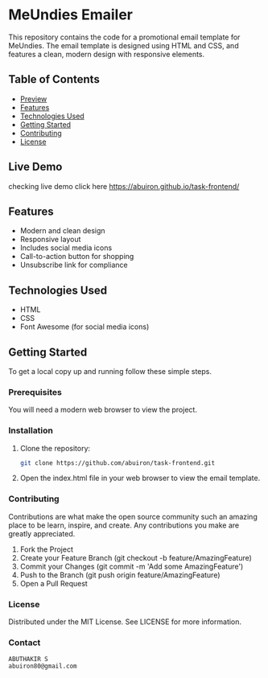 # MeUndies Emailer

This repository contains the code for a promotional email template for MeUndies. The email template is designed using HTML and CSS, and features a clean, modern design with responsive elements.

## Table of Contents
- [Preview](#live-demo)
- [Features](#features)
- [Technologies Used](#technologies-used)
- [Getting Started](#getting-started)
- [Contributing](#contributing)
- [License](#license)

## Live Demo
checking live demo click here https://abuiron.github.io/task-frontend/

## Features
- Modern and clean design
- Responsive layout
- Includes social media icons
- Call-to-action button for shopping
- Unsubscribe link for compliance

## Technologies Used
- HTML
- CSS
- Font Awesome (for social media icons)

## Getting Started
To get a local copy up and running follow these simple steps.

### Prerequisites
You will need a modern web browser to view the project.

### Installation
1. Clone the repository:
   ```bash
   git clone https://github.com/abuiron/task-frontend.git

2. Open the index.html file in your web browser to view the email template.

### Contributing
Contributions are what make the open source community such an amazing place to be learn, inspire, and create. Any contributions you make are greatly appreciated.

1. Fork the Project
2. Create your Feature Branch (git checkout -b feature/AmazingFeature)
3. Commit your Changes (git commit -m 'Add some AmazingFeature')
4. Push to the Branch (git push origin feature/AmazingFeature)
5. Open a Pull Request

### License
Distributed under the MIT License. See LICENSE for more information.

### Contact
    
    ABUTHAKIR S
    abuiron80@gmail.com